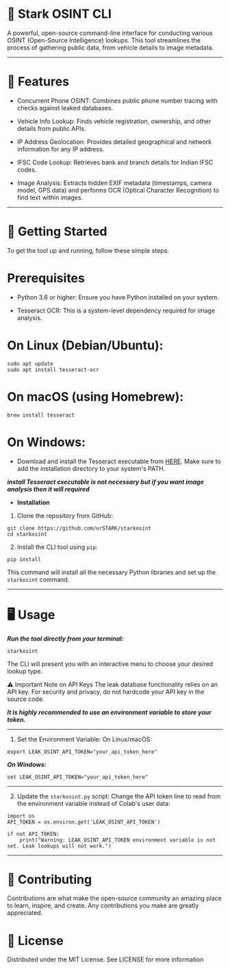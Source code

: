 # 🔎 Stark OSINT CLI
<!-- This image placeholder will be replaced with a cool banner once you have one! -->

<!--![Stark OSINT CLI Banner]-->

A powerful, open-source command-line interface for conducting various OSINT (Open-Source Intelligence) lookups. This tool streamlines the process of gathering public data, from vehicle details to image metadata.

___


# 🌟 Features

- Concurrent Phone OSINT: Combines public phone number tracing with checks against leaked databases.

- Vehicle Info Lookup: Finds vehicle registration, ownership, and other details from public APIs.

- IP Address Geolocation: Provides detailed geographical and network information for any IP address.

- IFSC Code Lookup: Retrieves bank and branch details for Indian IFSC codes.

- Image Analysis: Extracts hidden EXIF metadata (timestamps, camera model, GPS data) and performs OCR (Optical Character Recognition) to find text within images.

___


# 🚀 Getting Started

To get the tool up and running, follow these simple steps.

# Prerequisites
- Python 3.6 or higher: Ensure you have Python installed on your system.

- Tesseract OCR: This is a system-level dependency required for image analysis.
  

# On Linux (Debian/Ubuntu):

```
sudo apt update
sudo apt install tesseract-ocr
```

# On macOS (using Homebrew):

```
brew install tesseract
```

# On Windows:

- Download and install the Tesseract executable from [HERE](https://tesseract-ocr.github.io/tessdoc/Downloads.html). Make sure to add the installation directory to your system's PATH.

***install Tesseract executable is not necessary but if you want image analysis then it will required***
- **Installation**

1. Clone the repository from GitHub:

```
git clone https://github.com/urSTARK/starkosint
cd starkosint
```

2. Install the CLI tool using `pip`:

```
pip install 
```

This command will install all the necessary Python libraries and set up the `starkosint` command.

___

# 🖥️ Usage
***Run the tool directly from your terminal:***

```
starkosint
```

The CLI will present you with an interactive menu to choose your desired lookup type.

⚠️ Important Note on API Keys
The leak database functionality relies on an API key. For security and privacy, do not hardcode your API key in the source code.

***It is highly recommended to use an environment variable to store your token.***

___

1. Set the Environment Variable:
On Linux/macOS:

```
export LEAK_OSINT_API_TOKEN="your_api_token_here"
```

***On Windows:***

```
set LEAK_OSINT_API_TOKEN="your_api_token_here"
```

---

2. Update the `starkosint.py` script:
Change the API token line to read from the environment variable instead of Colab's user data:

```
import os
API_TOKEN = os.environ.get('LEAK_OSINT_API_TOKEN')

if not API_TOKEN:
    print("Warning: LEAK_OSINT_API_TOKEN environment variable is not set. Leak lookups will not work.")
```
___

# 🤝 Contributing
Contributions are what make the open-source community an amazing place to learn, inspire, and create. Any contributions you make are greatly appreciated.

# 📄 License
Distributed under the MIT License. See LICENSE for more information
